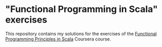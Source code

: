 "Functional Programming in Scala" exercises
===============================

This repository contains my solutions for the exercises of the [Functional Programming Principles in Scala](https://www.coursera.org/learn/progfun1) Coursera course.
